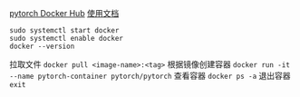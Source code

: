 [pytorch Docker Hub](https://hub.docker.com/r/pytorch/pytorch)
[使用文档](https://docs.docker.com/desktop/setup/sign-in/#whats-next)
```
sudo systemctl start docker
sudo systemctl enable docker
docker --version
```
拉取文件
`docker pull <image-name>:<tag>`
根据镜像创建容器
`docker run -it --name pytorch-container pytorch/pytorch`
查看容器
`docker ps -a`
退出容器
`exit`